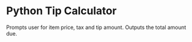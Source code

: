 Python Tip Calculator
=====================
Prompts user for item price, tax and tip amount. Outputs the total amount due.